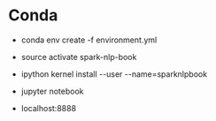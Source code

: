 # Conda 
- conda env create -f environment.yml
- source activate spark-nlp-book
- ipython kernel install --user --name=sparknlpbook
- jupyter notebook

- localhost:8888


